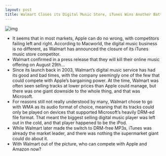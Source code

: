 ```yaml
---
layout: post
title: Walmart Closes its Digital Music Store, iTunes Wins Another Battle
---
```

![img](http://media.idownloadblog.com/wp-content/uploads/2011/08/Screen-Shot-2011-08-11-at-13.43.19.png)
* It seems that in most markets, Apple can do no wrong, with competitors failing left and right. According to Macworld, the digital music business is no different, as Walmart has announced the closure of its iTunes music store competitor.
* Walmart confirmed in a press release that they will kill their online music offering on August 29th…
* Since its launch back in 2003, Walmart’s digital music service has had its good and bad times, with the company seemingly one of the few that could compete with Apple’s bargaining power. At the time, Walmart was often seen selling tracks at lower prices than Apple could manage, but there was one giant downside to the whole thing, and that was Microsoft.
* For reasons still not really understood by many, Walmart chose to go with WMA as its audio format of choice, meaning that its tracks could only be played on devices that supported Microsoft’s heavily DRM-ed file format. That meant the biggest selling digital music player was left out in the cold, and that player happened to be the iPod.
* While Walmart later made the switch to DRM-free MP3s, iTunes was already the market leader, and there was nothing the supermarket giant could do about it.
* With Walmart out of the picture, who can compete with Apple and Amazon now?

